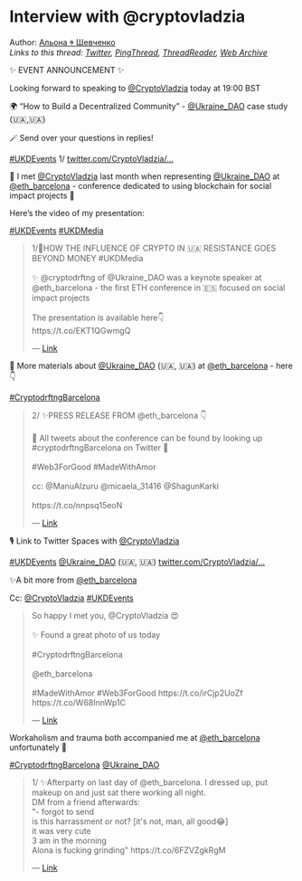 # Interview with @cryptovladzia

Author: [Альона ꑭ Шевченко](https://twitter.com/cryptodrftng)  
*Links to this thread: [Twitter](https://twitter.com/cryptodrftng/status/1559855017498124288), [PingThread](https://pingthread.com/thread/1559855017498124288), [ThreadReader](https://threadreaderapp.com/thread/1559855017498124288.html), [Web Archive](https://web.archive.org/web/*/https://twitter.com/cryptodrftng/status/1559855017498124288)*

✨ EVENT ANNOUNCEMENT ✨

Looking forward to speaking to [@CryptoVladzia](https://twitter.com/CryptoVladzia) today at 19:00 BST

🌍 “How to Build a Decentralized Community” - [@Ukraine_DAO](https://twitter.com/Ukraine_DAO) case study (🇺🇦,🇺🇦)

🪄 Send over your questions in replies!

[#UKDEvents](https://twitter.com/hashtag/UKDEvents) 1/ [twitter.com/CryptoVladzia/…](https://twitter.com/CryptoVladzia/status/1557831351981711365)

💙 I met [@CryptoVladzia](https://twitter.com/CryptoVladzia) last month when representing [@Ukraine_DAO](https://twitter.com/Ukraine_DAO) at [@eth_barcelona](https://twitter.com/eth_barcelona) - conference dedicated to using blockchain for social impact projects 🌱

Here’s the video of my presentation: 

[#UKDEvents](https://twitter.com/hashtag/UKDEvents) [#UKDMedia](https://twitter.com/hashtag/UKDMedia)

<blockquote class="twitter-tweet">
    <p lang="en" dir="ltr">
    1/🎥HOW THE INFLUENCE OF CRYPTO IN 🇺🇦 RESISTANCE GOES BEYOND MONEY #UKDMedia<br />
    <br />
    ✨ @cryptodrftng of @Ukraine_DAO was a keynote speaker at @eth_barcelona - the first ETH conference in 🇪🇸 focused on social impact projects <br />
    <br />
    The presentation is available here👇<br />
    https://t.co/EKT1QGwmgQ<br />
    </p>
    &mdash; <a href="https://twitter.com/Ukraine_DAO/status/1554323355670659072">Link</a>
</blockquote>

🎥 More materials about [@Ukraine_DAO](https://twitter.com/Ukraine_DAO) (🇺🇦, 🇺🇦) at [@eth_barcelona](https://twitter.com/eth_barcelona) -  here 👇

[#CryptodrftngBarcelona](https://twitter.com/hashtag/CryptodrftngBarcelona)

<blockquote class="twitter-tweet">
    <p lang="en" dir="ltr">
    2/ ✨PRESS RELEASE FROM @eth_barcelona 👇<br />
    <br />
    📸 All tweets about the conference can be found by looking up #cryptodrftngBarcelona on Twitter 💞<br />
    <br />
    #Web3ForGood #MadeWithAmor<br />
    <br />
    cc: @ManuAlzuru @micaela_31416 @ShagunKarki <br />
    <br />
    https://t.co/nnpsq15eoN<br />
    </p>
    &mdash; <a href="https://twitter.com/Ukraine_DAO/status/1554324197542879232">Link</a>
</blockquote>

🎙 Link to Twitter Spaces with [@CryptoVladzia](https://twitter.com/CryptoVladzia) 

[#UKDEvents](https://twitter.com/hashtag/UKDEvents) [@Ukraine_DAO](https://twitter.com/Ukraine_DAO) (🇺🇦, 🇺🇦) [twitter.com/CryptoVladzia/…](https://twitter.com/CryptoVladzia/status/1557831355324633090)

✨A bit more from [@eth_barcelona](https://twitter.com/eth_barcelona)

Cc: [@CryptoVladzia](https://twitter.com/CryptoVladzia) [#UKDEvents](https://twitter.com/hashtag/UKDEvents)

<blockquote class="twitter-tweet">
    <p lang="en" dir="ltr">
    So happy I met you, @CryptoVladzia 😍<br />
    <br />
    ✨ Found a great photo of us today <br />
    <br />
    #CryptodrftngBarcelona <br />
    <br />
    @eth_barcelona <br />
    <br />
    #MadeWithAmor #Web3ForGood https://t.co/irCjp2UoZf https://t.co/W68InnWp1C<br />
    </p>
    &mdash; <a href="https://twitter.com/cryptodrftng/status/1546640194543181830">Link</a>
</blockquote>

Workaholism and trauma both accompanied me at [@eth_barcelona](https://twitter.com/eth_barcelona) unfortunately 🥲

[#CryptodrftngBarcelona](https://twitter.com/hashtag/CryptodrftngBarcelona) [@Ukraine_DAO](https://twitter.com/Ukraine_DAO)

<blockquote class="twitter-tweet">
    <p lang="en" dir="ltr">
    1/ ✨Afterparty on last day of @eth_barcelona. I dressed up, put makeup on and just sat there working all night.<br />
    DM from a friend afterwards: <br />
    &#34;- forgot to send<br />
    is this harrassment or not? [it&#39;s not, man, all good😂]<br />
    it was very cute<br />
    3 am in the morning<br />
    Alona is fucking grinding&#34; https://t.co/6FZVZgkRgM<br />
    </p>
    &mdash; <a href="https://twitter.com/cryptodrftng/status/1548989043349807105">Link</a>
</blockquote>
